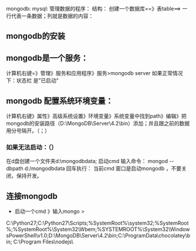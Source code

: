 mongodb:
mysql:
管理数据的程序：
结构：
创建一个数据库==》表table==> 一行代表一条数据；列就是数据的内容：

## mongodb的安装

## mongodb是一个服务：
计算机右键=》管理》服务和应用程序》服务>mongodb server
如果正常情况下：状态栏 是"已启动"


## mongodb 配置系统环境变量：
计算机右键》属性》高级系统设置》环境变量》系统变量中找到path》编辑》把mongodb的安装路径（D:\MongoDB\Server\4.2\bin）添加；并且跟之前的数据用分号隔开。（；）

### 如果无法启动：（）
在d盘创建一个文件夹d:\mongodbdata;
启动cmd 输入命令：  mongod --dbpath d:/mongodbdata 回车执行： 当前cmd 窗口是启动mongodb ，不要关闭，保持开发。


## 连接mongodb
-   启动一个cmd 》输入mongo   >


C:\Python27\;C:\Python27\Scripts;%SystemRoot%\system32;%SystemRoot%;%SystemRoot%\System32\Wbem;%SYSTEMROOT%\System32\WindowsPowerShell\v1.0\;D:\MongoDB\Server\4.2\bin;C:\ProgramData\chocolatey\bin;
C:\Program Files\nodejs\
